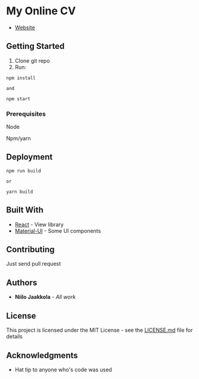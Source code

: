 ﻿# My Online CV
 
* [Website](https://cvnibs-38b48.firebaseapp.com/)

## Getting Started

1. Clone git repo
2. Run:

```
npm install

and

npm start
```

### Prerequisites

Node

Npm/yarn

## Deployment

```
npm run build

or

yarn build
```

## Built With

* [React](https://reactjs.org/) - View library
* [Material-UI](http://www.material-ui.com/) - Some UI components

## Contributing
Just send pull request

## Authors

* **Niilo Jaakkola** - *All work*

## License

This project is licensed under the MIT License - see the [LICENSE.md](LICENSE.md) file for details

## Acknowledgments

* Hat tip to anyone who's code was used
